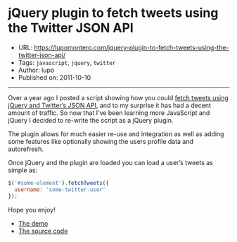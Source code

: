 # jQuery plugin to fetch tweets using the Twitter JSON API

* URL: https://lupomontero.com/jquery-plugin-to-fetch-tweets-using-the-twitter-json-api/
* Tags: `javascript`, `jquery`, `twitter`
* Author: lupo
* Published on: 2011-10-10

***

Over a year ago I posted a script showing how you could
[fetch tweets using jQuery and Twitter’s JSON API](https://lupomontero.com/jquery-plugin-to-fetch-tweets-using-the-twitter-json-api/fetching-tweets-with-jquery-and-the-twitter-json-api/),
and to my surprise it has had a decent amount of traffic. So now that I’ve been
learning more JavaScript and jQuery I decided to re-write the script as a jQuery
plugin.

The plugin allows for much easier re-use and integration as well as adding some
features like optionally showing the users profile data and autorefresh.

Once jQuery and the plugin are loaded you can load a user’s tweets as simple as:

```js
$('#some-element').fetchTweets({
  username: 'some-twitter-user'
});
```

Hope you enjoy!

* [The demo](http://e-noise.github.com/jQuery.fetchTweets/)
* [The source code](https://github.com/E-NOISE/jQuery.fetchTweets)
